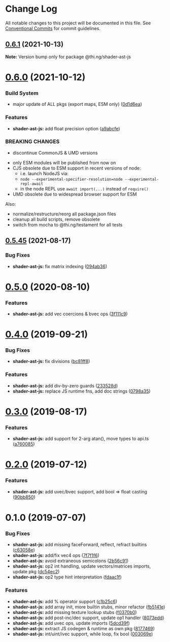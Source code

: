 # Change Log

All notable changes to this project will be documented in this file.
See [Conventional Commits](https://conventionalcommits.org) for commit guidelines.

## [0.6.1](https://github.com/thi-ng/umbrella/compare/@thi.ng/shader-ast-js@0.6.0...@thi.ng/shader-ast-js@0.6.1) (2021-10-13)

**Note:** Version bump only for package @thi.ng/shader-ast-js





# [0.6.0](https://github.com/thi-ng/umbrella/compare/@thi.ng/shader-ast-js@0.5.49...@thi.ng/shader-ast-js@0.6.0) (2021-10-12)


### Build System

* major update of ALL pkgs (export maps, ESM only) ([0d1d6ea](https://github.com/thi-ng/umbrella/commit/0d1d6ea9fab2a645d6c5f2bf2591459b939c09b6))


### Features

* **shader-ast-js:** add float precision option ([a9abcfe](https://github.com/thi-ng/umbrella/commit/a9abcfe7304fd6f8273ed1c2c7d190abedeaca13))


### BREAKING CHANGES

* discontinue CommonJS & UMD versions

- only ESM modules will be published from now on
- CJS obsolete due to ESM support in recent versions of node:
  - i.e. launch NodeJS via:
  - `node --experimental-specifier-resolution=node --experimental-repl-await`
  - in the node REPL use `await import(...)` instead of `require()`
- UMD obsolete due to widespread browser support for ESM

Also:
- normalize/restructure/reorg all package.json files
- cleanup all build scripts, remove obsolete
- switch from mocha to @thi.ng/testament for all tests






##  [0.5.45](https://github.com/thi-ng/umbrella/compare/@thi.ng/shader-ast-js@0.5.44...@thi.ng/shader-ast-js@0.5.45) (2021-08-17) 

###  Bug Fixes 

- **shader-ast-js:** fix matrix indexing ([094ab36](https://github.com/thi-ng/umbrella/commit/094ab360f927dd0f9cecc8afa090de79334295dd)) 

#  [0.5.0](https://github.com/thi-ng/umbrella/compare/@thi.ng/shader-ast-js@0.4.40...@thi.ng/shader-ast-js@0.5.0) (2020-08-10) 

###  Features 

- **shader-ast-js:** add vec coercions & bvec ops ([3f111c9](https://github.com/thi-ng/umbrella/commit/3f111c98190c8c6972033901df391a237d7d8491)) 

#  [0.4.0](https://github.com/thi-ng/umbrella/compare/@thi.ng/shader-ast-js@0.3.1...@thi.ng/shader-ast-js@0.4.0) (2019-09-21) 

###  Bug Fixes 

- **shader-ast-js:** fix divisions ([bc81ff8](https://github.com/thi-ng/umbrella/commit/bc81ff8)) 

###  Features 

- **shader-ast-js:** add div-by-zero guards ([233528d](https://github.com/thi-ng/umbrella/commit/233528d)) 
- **shader-ast-js:** replace JS runtime fns, add doc strings ([0798a35](https://github.com/thi-ng/umbrella/commit/0798a35)) 

#  [0.3.0](https://github.com/thi-ng/umbrella/compare/@thi.ng/shader-ast-js@0.2.3...@thi.ng/shader-ast-js@0.3.0) (2019-08-17) 

###  Features 

- **shader-ast-js:** add support for 2-arg atan(), move types to api.ts ([a760085](https://github.com/thi-ng/umbrella/commit/a760085)) 

#  [0.2.0](https://github.com/thi-ng/umbrella/compare/@thi.ng/shader-ast-js@0.1.1...@thi.ng/shader-ast-js@0.2.0) (2019-07-12) 

###  Features 

- **shader-ast-js:** add uvec/bvec support, add bool => float casting ([90bb850](https://github.com/thi-ng/umbrella/commit/90bb850)) 

#  0.1.0 (2019-07-07) 

###  Bug Fixes 

- **shader-ast-js:** add missing faceForward, reflect, refract builtins ([c63058e](https://github.com/thi-ng/umbrella/commit/c63058e)) 
- **shader-ast-js:** add/fix vec4 ops ([7f7f1f6](https://github.com/thi-ng/umbrella/commit/7f7f1f6)) 
- **shader-ast-js:** avoid extraneous semicolons ([2b56c91](https://github.com/thi-ng/umbrella/commit/2b56c91)) 
- **shader-ast-js:** op2 int handling, update vectors/matrices imports, update pkg ([dc54ec2](https://github.com/thi-ng/umbrella/commit/dc54ec2)) 
- **shader-ast-js:** op2 type hint interpretation ([fdaac1f](https://github.com/thi-ng/umbrella/commit/fdaac1f)) 

###  Features 

- **shader-ast-js:** add % operator support ([c1b25c6](https://github.com/thi-ng/umbrella/commit/c1b25c6)) 
- **shader-ast-js:** add array init, more builtin stubs, minor refactor ([fb5141e](https://github.com/thi-ng/umbrella/commit/fb5141e)) 
- **shader-ast-js:** add missing texture lookup stubs ([f0370b0](https://github.com/thi-ng/umbrella/commit/f0370b0)) 
- **shader-ast-js:** add post-inc/dec support, update op1 handler ([8073edd](https://github.com/thi-ng/umbrella/commit/8073edd)) 
- **shader-ast-js:** add uvec ops, update imports ([5dcd39f](https://github.com/thi-ng/umbrella/commit/5dcd39f)) 
- **shader-ast-js:** extract JS codegen & runtime as own pkg ([8177469](https://github.com/thi-ng/umbrella/commit/8177469)) 
- **shader-ast-js:** int/uint/ivec support, while loop, fix bool ([003069e](https://github.com/thi-ng/umbrella/commit/003069e))
